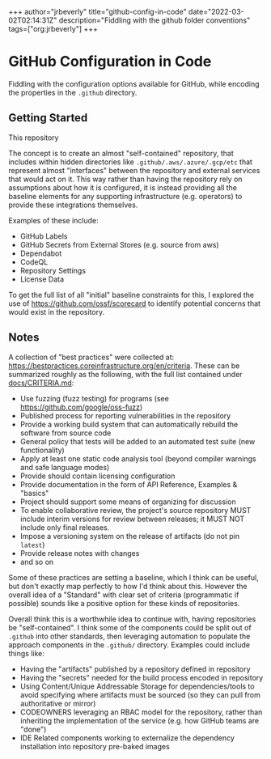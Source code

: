 +++
author="jrbeverly"
title="github-config-in-code"
date="2022-03-02T02:14:31Z"
description="Fiddling with the github folder conventions"
tags=["org:jrbeverly"]
+++

# GitHub Configuration in Code

Fiddling with the configuration options available for GitHub, while encoding the properties in the `.github` directory.

## Getting Started

This repository 

The concept is to create an almost "self-contained" repository, that includes within hidden directories like `.github/.aws/.azure/.gcp/etc` that represent almost "interfaces" between the repository and external services that would act on it. This way rather than having the repository rely on assumptions about how it is configured, it is instead providing all the baseline elements for any supporting infrastructure (e.g. operators) to provide these integrations themselves.

Examples of these include:
- GitHub Labels
- GitHub Secrets from External Stores (e.g. source from aws)
- Dependabot
- CodeQL
- Repository Settings
- License Data

To get the full list of all "initial" baseline constraints for this, I explored the use of https://github.com/ossf/scorecard to identify potential concerns that would exist in the repository.

## Notes


A collection of "best practices" were collected at: https://bestpractices.coreinfrastructure.org/en/criteria. These can be summarized roughly as the following, with the full list contained under [docs/CRITERIA.md](docs/CRITERIA.md):

- Use fuzzing (fuzz testing) for programs  (see https://github.com/google/oss-fuzz)
- Published process for reporting vulnerabilities in the repository
- Provide a working build system that can automatically rebuild the software from source code
- General policy that tests will be added to an automated test suite (new functionality)
- Apply at least one static code analysis tool (beyond compiler warnings and safe language modes)
- Provide should contain licensing configuration
- Provide documentation in the form of API Reference, Examples & "basics"
- Project should support some means of organizing for discussion
- To enable collaborative review, the project's source repository MUST include interim versions for review between releases; it MUST NOT include only final releases.
- Impose a versioning system on the release of artifacts (do not pin `latest`)
- Provide release notes with changes
- and so on


Some of these practices are setting a baseline, which I think can be useful, but don't exactly map perfectly to how I'd think about this. However the overall idea of a "Standard" with clear set of criteria (programmatic if possible) sounds like a positive option for these kinds of repositories.

Overall think this is a worthwhile idea to continue with, having repositories be "self-contained". I think some of the components could be split out of `.github` into other standards, then leveraging automation to populate the approach components in the `.github/` directory. Examples could include things like:

- Having the "artifacts" published by a repository defined in repository
- Having the "secrets" needed for the build process encoded in repository
- Using Content/Unique Addressable Storage for dependencies/tools to avoid specifying where artifacts must be sourced (so they can pull from authoritative or mirror)
- CODEOWNERS leveraging an RBAC model for the repository, rather than inheriting the implementation of the service (e.g. how GitHub teams are "done")
- IDE Related components working to externalize the dependency installation into repository pre-baked images
